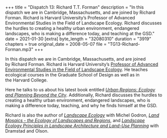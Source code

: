 +++
title = "Dispatch 13: Richard T.T. Forman"
description = "In this dispatch we are in Cambridge, Massachusetts, and are joined by Richard Forman. Richard is Harvard University’s Professor of Advanced Environmental Studies in the Field of Landscape Ecology. Richard discusses the hurdles to creating a healthy urban environment, endangered landscapes, who is making a difference today, and teaching at the GSD."
date = 2021-01-30
[extra]
byte_length = "32080310"
duration = "3919"
chapters = true
original_date = 2008-05-07
file = "TG13-Richard-Forman.mp3"
+++

In this dispatch we are in Cambridge, Massachusetts, and are joined by Richard Forman. Richard is Harvard University’s [Professor of Advanced Environmental Studies in the Field of Landscape Ecology](https://www.gsd.harvard.edu/person/richard-t-t-forman/). He teaches ecological courses in the Graduate School of Design as well as in the Harvard College.

Here he talks to us about his latest book entitled [*Urban Regions: Ecology and Planning Beyond the City*](https://www.gsd.harvard.edu/publication/urban-regions-ecology-and-planning-beyond-the-city/). Additionally, Richard discusses the hurdles to creating a healthy urban environment, endangered landscapes, who is making a difference today, teaching, and why he finds himself at the GSD.

Richard is also the author of [*Landscape Ecology*](https://www.gsd.harvard.edu/publication/landscape-ecology/) with Michel Godron, [*Land Mosaics - the Ecology of Landscapes and Regions*](https://www.gsd.harvard.edu/publication/land-mosaics-the-ecology-of-landscapes-and-regions/), and [*Landscape Ecology Principles in Landscape Architecture and Land-Use Planning*](https://www.gsd.harvard.edu/publication/landscape-ecology-principles-in-landscape-architecture-and-land-use-planning/) with Dramstad and Olson.
